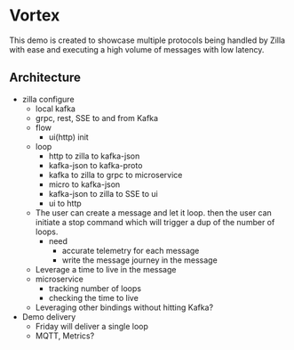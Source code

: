 # Vortex

This demo is created to showcase multiple protocols being handled by Zilla with ease and executing a high volume of messages with low latency.

## Architecture

- zilla configure
  - local kafka
  - grpc, rest, SSE to and from Kafka
  - flow
    - ui(http) init
  - loop
    - http to zilla to kafka-json
    - kafka-json to kafka-proto
    - kafka to zilla to grpc to microservice
    - micro to kafka-json
    - kafka-json to zilla to SSE to ui
    - ui to http
  - The user can create a message and let it loop. then the user can initiate a stop command which will trigger a dup of the number of loops.
    - need
      - accurate telemetry for each message
      - write the message journey in the message
  - Leverage a time to live in the message
  - microservice
    - tracking number of loops
    - checking the time to live
  - Leveraging other bindings without hitting Kafka?
- Demo delivery
  - Friday will deliver a single loop
  - MQTT, Metrics?
